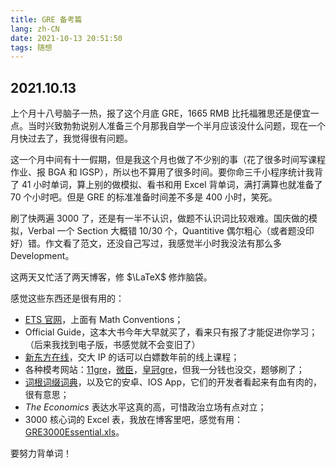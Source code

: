 ```yaml
---
title: GRE 备考篇
lang: zh-CN
date: 2021-10-13 20:51:50
tags: 随想
---
```




## 2021.10.13

上个月十八号脑子一热，报了这个月底 GRE，1665 RMB 比托福雅思还是便宜一点。当时兴致勃勃说别人准备三个月那我自学一个半月应该没什么问题，现在一个月快过去了，我觉得很有问题。

这一个月中间有十一假期，但是我这个月也做了不少别的事（花了很多时间写课程作业、报 BGA 和 IGSP），所以也不算用了很多时间。要你命三千小程序统计我背了 41 小时单词，算上别的做模拟、看书和用 Excel 背单词，满打满算也就准备了 70 个小时吧。但是 GRE 的标准准备时间差不多是 400 小时，笑死。

刷了快两遍 3000 了，还是有一半不认识，做题不认识词比较艰难。国庆做的模拟，Verbal 一个 Section 大概错 10/30 个，Quantitive 偶尔粗心（或者题没印好）错。作文看了范文，还没自己写过，我感觉半小时我没法有那么多 Development。

这两天又忙活了两天博客，修 $\LaTeX$ 修炸脑袋。

感觉这些东西还是很有用的：

- [ETS 官网](https://www.ets.org/gre/revised_general/prepare/)，上面有 Math Conventions；
- Official Guide，这本大书今年大早就买了，看来只有报了才能促进你学习；（后来我找到电子版，书感觉就不会变旧了）
- [新东方在线](https://library.koolearn.com)，交大 IP 的话可以白嫖数年前的线上课程；
- 各种模考网站：[11gre](https://11gre.com/paper/view?type=0)，[微臣](http://gwc.weichenedu.cn/products/)，[皇冠gre](https://www.gre.vip/home)，但我一分钱也没交，题够刷了；
- [词根词缀词典](http://www.dicts.cn/)，以及它的安卓、IOS App，它们的开发者看起来有血有肉的，很有意思；
- *The Economics* 表达水平这真的高，可惜政治立场有点对立；
- 3000 核心词的 Excel 表，我放在博客里吧，感觉有用：[GRE3000Essential.xls](/files/GRE3000Essential.xls)。

要努力背单词！
